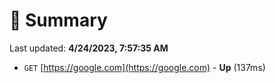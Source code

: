 # 📖 Summary
Last updated: **4/24/2023, 7:57:35 AM**

- `GET` [https://google.com](https://google.com) - **Up** (137ms)
